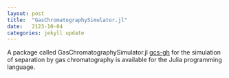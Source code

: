 ```yaml
---
layout: post
title:  "GasChromatographySimulator.jl"
date:   2123-10-04
categories: jekyll update
---
```

A package called GasChromatographySimulator.jl [gcs-gh] for the simulation of separation by gas chromatography is available for the Julia programming language.

[gcs-docs]: https://janleppert.github.io/GasChromatographySimulator.jl/stable/
[gcs-gh]:   https://github.com/JanLeppert/GasChromatographySimulator.jl


